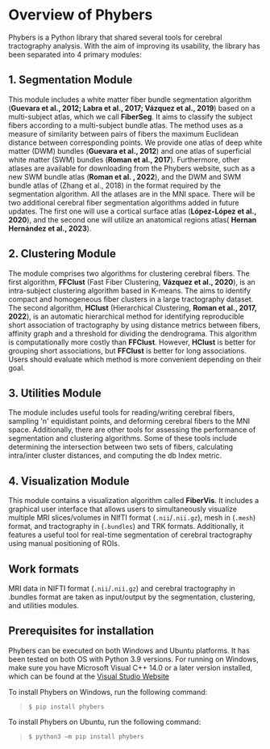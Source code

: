 # Overview of Phybers
Phybers is a Python library that shared several tools for cerebral tractography analysis. With the aim of improving its usability, the library has been separated into 4 primary modules:
## 1.	Segmentation Module
This module includes a white matter fiber bundle segmentation algorithm (**Guevara et al., 2012; Labra et al., 2017; Vázquez et al., 2019**) based on a multi-subject atlas, which we call **FiberSeg**. It aims to classify the subject fibers according to a multi-subject bundle atlas. The method uses as a measure of similarity between pairs of fibers the maximum Euclidean distance between corresponding points. We provide one atlas of deep white matter (DWM) bundles (**Guevara et al., 2012**) and one atlas of superficial white matter (SWM) bundles (**Roman et al., 2017**). Furthermore, other atlases are available for downloading from the Phybers website, such as a new SWM bundle atlas (**Roman et al. , 2022**), and the DWM and SWM bundle atlas of (Zhang et al., 2018) in the format required by the segmentation algorithm. All the atlases are in the MNI space.
There will be two additional cerebral fiber segmentation algorithms added in future updates. The first one will use a cortical surface atlas (**López-López et al., 2020**), and the second one will utilize an anatomical regions atlas( **Hernan Hernández et al., 2023**).
## 2.	Clustering Module
The module comprises two algorithms for clustering cerebral fibers. The first algorithm, **FFClust** (Fast Fiber Clustering, **Vázquez et al., 2020**), is an intra-subject clustering algorithm based in K-means. The aims to identify compact and homogeneous fiber clusters in a large tractography dataset. The second algorithm, **HClust** (Hierarchical Clustering, **Roman et al., 2017, 2022**), is an automatic hierarchical method for identifying reproducible short association of tractography by using distance metrics between fibers, affinity graph and a threshold for dividing the dendrograma. This algorithm is computationally more costly than **FFClust**. However, **HClust** is better for grouping short associations, but **FFClust** is better for long associations. Users should evaluate which method is more convenient depending on their goal.
## 3.	Utilities Module
The module includes useful tools for reading/writing cerebral fibers, sampling 'n' equidistant points, and deforming cerebral fibers to the MNI space. Additionally, there are other tools for assessing the performance of segmentation and clustering algorithms. Some of these tools include determining the intersection between two sets of fibers, calculating intra/inter cluster distances, and computing the db Index metric.
## 4.	Visualization Module
This module contains a visualization algorithm called **FiberVis**. It includes a graphical user interface that allows users to simultaneously visualize multiple MRI slices/volumes in NIfTI format (`.nii`/`.nii.gz`), mesh in (`.mesh`) format, and tractography in (`.bundles`) and TRK formats. Additionally, it features a useful tool for real-time segmentation of cerebral tractography using manual positioning of ROIs.
## Work formats
MRI data in NIFTI format (`.nii`/`.nii.gz`) and cerebral tractography in .bundles format are taken as input/output by the segmentation, clustering, and utilities modules.
## Prerequisites for installation
Phybers can be executed on both Windows and Ubuntu platforms. It has been tested on both OS with Python 3.9 versions.
For running on Windows, make sure you have Microsoft Visual C++ 14.0 or a later version installed, which can be found at the [Visual Studio Website](https://visualstudio.microsoft.com/visual-cpp-build-tools)

To install Phybers on Windows, run the following command:
>```$ pip install phybers```

To install Phybers on Ubuntu, run the following command:
>```$ python3 –m pip install phybers```
